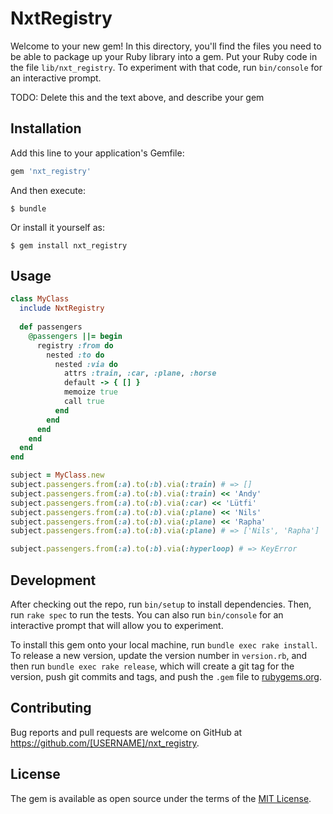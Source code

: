 # NxtRegistry

Welcome to your new gem! In this directory, you'll find the files you need to be able to package up your Ruby library into a gem. Put your Ruby code in the file `lib/nxt_registry`. To experiment with that code, run `bin/console` for an interactive prompt.

TODO: Delete this and the text above, and describe your gem

## Installation

Add this line to your application's Gemfile:

```ruby
gem 'nxt_registry'
```

And then execute:

    $ bundle

Or install it yourself as:

    $ gem install nxt_registry

## Usage

```ruby
class MyClass
  include NxtRegistry
  
  def passengers
    @passengers ||= begin
      registry :from do
        nested :to do
          nested :via do
            attrs :train, :car, :plane, :horse
            default -> { [] }
            memoize true 
            call true
          end
        end
      end
    end
  end
end

subject = MyClass.new
subject.passengers.from(:a).to(:b).via(:train) # => []
subject.passengers.from(:a).to(:b).via(:train) << 'Andy'
subject.passengers.from(:a).to(:b).via(:car) << 'Lütfi'
subject.passengers.from(:a).to(:b).via(:plane) << 'Nils'
subject.passengers.from(:a).to(:b).via(:plane) << 'Rapha'
subject.passengers.from(:a).to(:b).via(:plane) # => ['Nils', 'Rapha']

subject.passengers.from(:a).to(:b).via(:hyperloop) # => KeyError
```

## Development

After checking out the repo, run `bin/setup` to install dependencies. Then, run `rake spec` to run the tests. You can also run `bin/console` for an interactive prompt that will allow you to experiment.

To install this gem onto your local machine, run `bundle exec rake install`. To release a new version, update the version number in `version.rb`, and then run `bundle exec rake release`, which will create a git tag for the version, push git commits and tags, and push the `.gem` file to [rubygems.org](https://rubygems.org).

## Contributing

Bug reports and pull requests are welcome on GitHub at https://github.com/[USERNAME]/nxt_registry.

## License

The gem is available as open source under the terms of the [MIT License](https://opensource.org/licenses/MIT).
